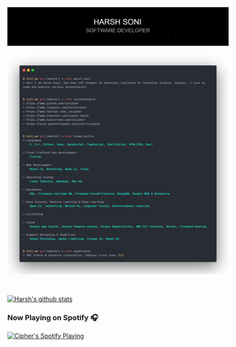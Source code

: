 <!-- ### Hi there 👋 -->

<!--
**24Cipher/24cipher** is a ✨ _special_ ✨ repository because its `README.md` (this file) appears on your GitHub profile.

Here are some ideas to get you started:

- 🔭 I’m currently working on ...
- 🌱 I’m currently learning ...
- 👯 I’m looking to collaborate on ...
- 🤔 I’m looking for help with ...
- 💬 Ask me about ...
- 📫 How to reach me: ...
- 😄 Pronouns: ...
- ⚡ Fun fact: ...
-->
<!-- ![Harsh gif](me.gif) -->
<img src="me.gif" width="1000">

![profile_terminal](me.png)

<br/>

[![Harsh's github stats](https://github-readme-stats.vercel.app/api?username=cscipher&hide_border=true&show_icons=true&include_all_commits=true&count_private=true&line_height=21&text_color=000&icon_color=000&bg_color=0,ea6161,ffc64d,fffc4d,52fa5a&theme=graywhite)](https://github.com/anuraghazra/github-readme-stats)


### Now Playing on Spotify 🎧

[<img src="https://novatorem-black-pi.vercel.app/api/spotify" alt="Cipher's Spotify Playing" width="350" />](https://open.spotify.com/user/soni0324harsh)


<!-- [![Harsh's github stats](https://github-readme-stats.vercel.app/api?username=cscipher)](https://github.com/anuraghazra/github-readme-stats) -->





